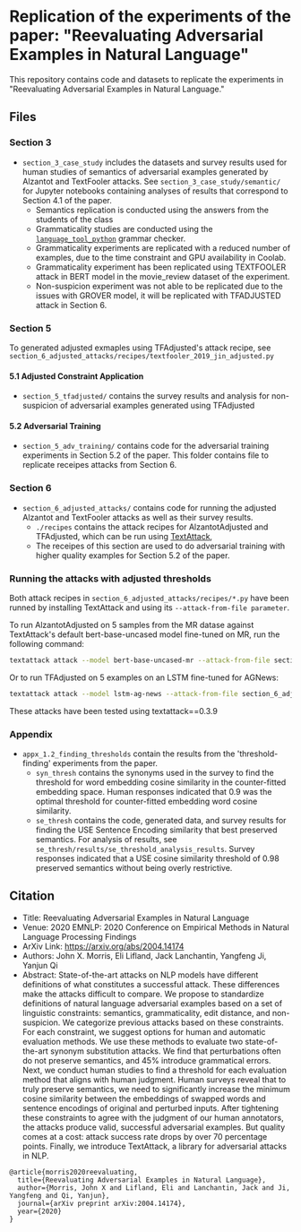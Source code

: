 # Replication of the experiments of the paper: "Reevaluating Adversarial Examples in Natural Language"

This repository contains code and datasets to replicate the experiments in "Reevaluating Adversarial Examples in Natural Language."

## Files

### Section 3
- `section_3_case_study` includes the datasets and survey results used for human studies of semantics of adversarial examples generated by Alzantot and TextFooler attacks. See `section_3_case_study/semantic/` for Jupyter notebooks containing analyses of results that correspond to Section 4.1 of the paper.
	- Semantics replication is conducted using the answers from the students of the class
	- Grammaticality studies are conducted using the [`language_tool_python`](https://github.com/jxmorris12/language_tool_python) grammar checker.
	- Grammaticality experiments are replicated with a reduced number of examples, due to the time constraint and GPU availability in Coolab.
	- Grammaticality experiment has been replicated using TEXTFOOLER attack in BERT model in the movie_review dataset of the experiment.
	- Non-suspicion experiment was not able to be replicated due to the issues with GROVER model, it will be replicated with TFADJUSTED attack in Section 6.


### Section 5

To generated adjusted exmaples using TFAdjusted's attack recipe, see `section_6_adjusted_attacks/recipes/textfooler_2019_jin_adjusted.py` 

#### 5.1 Adjusted Constraint Application

- `section_5_tfadjusted/` contains the survey results and analysis for non-suspicion of adversarial examples generated using TFAdjusted

#### 5.2 Adversarial Training
- `section_5_adv_training/` contains code for the adversarial training experiments in Section 5.2 of the paper. This folder contains file to replicate receipes attacks from Section 6.

### Section 6
- `section_6_adjusted_attacks/` contains code for running the adjusted Alzantot and TextFooler attacks as well as their survey results.
	- `./recipes` contains the attack recipes for AlzantotAdjusted and TFAdjusted, which can be run using [TextAttack](https://github.com/QData/TextAttack),
	- The receipes of this section are used to do adversarial training with higher quality examples for Section 5.2 of the paper.
  
### Running the attacks with adjusted thresholds

Both attack recipes in `section_6_adjusted_attacks/recipes/*.py` have been runned by installing TextAttack and using its `--attack-from-file parameter`. 

To run AlzantotAdjusted on 5 samples from the MR datase against TextAttack's default bert-base-uncased model fine-tuned on MR, run the following command: 
``` bash
textattack attack --model bert-base-uncased-mr --attack-from-file section_6_adjusted_attacks/recipes/alzantot_2018_adjusted.py --num-examples 5
```

Or to run TFAdjusted on 5 examples on an LSTM fine-tuned for AGNews:
```bash
textattack attack --model lstm-ag-news --attack-from-file section_6_adjusted_attacks/recipes/textfooler_jin_2019_adjusted.py --num-examples 5
```

These attacks have been tested using textattack==0.3.9
### Appendix
- `appx_1.2_finding_thresholds` contain the results from the 'threshold-finding' experiments from the paper.
	- `syn_thresh` contains the synonyms used in the survey to find the threshold for word embedding cosine similarity in the counter-fitted embedding space. Human responses indicated that $0.9$ was the optimal threshold for counter-fitted embedding word cosine similarity.
	- `se_thresh` contains the code, generated data, and survey results for finding the USE Sentence Encoding similarity that best preserved semantics. For analysis of results, see `se_thresh/results/se_threshold_analysis_results`. Survey responses indicated that a USE cosine similarity threshold of $0.98$ preserved semantics without being overly restrictive.
	

## Citation

+ Title: Reevaluating Adversarial Examples in Natural Language 
+ Venue: 2020 EMNLP: 2020 Conference on Empirical Methods in Natural Language Processing Findings 
+ ArXiv Link: https://arxiv.org/abs/2004.14174
+ Authors: John X. Morris, Eli Lifland, Jack Lanchantin, Yangfeng Ji, Yanjun Qi
+ Abstract: State-of-the-art attacks on NLP models have different definitions of what constitutes a successful attack. These differences make the attacks difficult to compare. We propose to standardize definitions of natural language adversarial examples based on a set of linguistic constraints: semantics, grammaticality, edit distance, and non-suspicion. We categorize previous attacks based on these constraints. For each constraint, we suggest options for human and automatic evaluation methods. We use these methods to evaluate two state-of-the-art synonym substitution attacks. We find that perturbations often do not preserve semantics, and 45\% introduce grammatical errors. Next, we conduct human studies to find a threshold for each evaluation method that aligns with human judgment. Human surveys reveal that to truly preserve semantics, we need to significantly increase the minimum cosine similarity between the embeddings of swapped words and sentence encodings of original and perturbed inputs. After tightening these constraints to agree with the judgment of our human annotators, the attacks produce valid, successful adversarial examples. But quality comes at a cost: attack success rate drops by over 70 percentage points. Finally, we introduce TextAttack, a library for adversarial attacks in NLP.



```
@article{morris2020reevaluating,
  title={Reevaluating Adversarial Examples in Natural Language},
  author={Morris, John X and Lifland, Eli and Lanchantin, Jack and Ji, Yangfeng and Qi, Yanjun},
  journal={arXiv preprint arXiv:2004.14174},
  year={2020}
}
```









